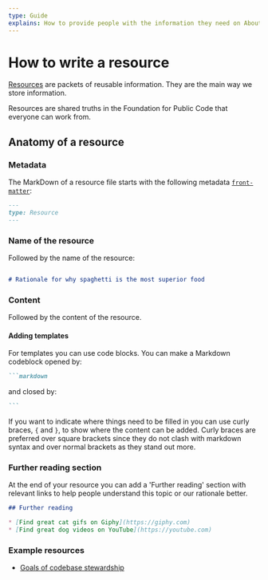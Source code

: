 ```yaml
---
type: Guide
explains: How to provide people with the information they need on About
---
```


# How to write a resource

[Resources](../../glossary/resource-definition.md) are packets of reusable information. They are the main way we store information.

Resources are shared truths in the Foundation for Public Code that everyone can work from.

## Anatomy of a resource

### Metadata

The MarkDown of a resource file starts with the following metadata [`front-matter`](https://jekyllrb.com/docs/front-matter/):

```markdown
---
type: Resource
---
```

### Name of the resource

Followed by the name of the resource:

```markdown

# Rationale for why spaghetti is the most superior food

```

### Content

Followed by the content of the resource.

#### Adding templates

For templates you can use code blocks. You can make a Markdown codeblock opened by:

````markdown
```markdown
````

and closed by:

````markdown
```
````

If you want to indicate where things need to be filled in you can use curly braces, `{` and `}`, to show where the content can be added.
Curly braces are preferred over square brackets since they do not clash with markdown syntax and over normal brackets as they stand out more.

### Further reading section

At the end of your resource you can add a 'Further reading' section with relevant links to help people understand this topic or our rationale better.

```markdown
## Further reading

* [Find great cat gifs on Giphy](https://giphy.com)
* [Find great dog videos on YouTube](https://youtube.com)
```

### Example resources

* [Goals of codebase stewardship](../codebase-stewardship/goals.md)
